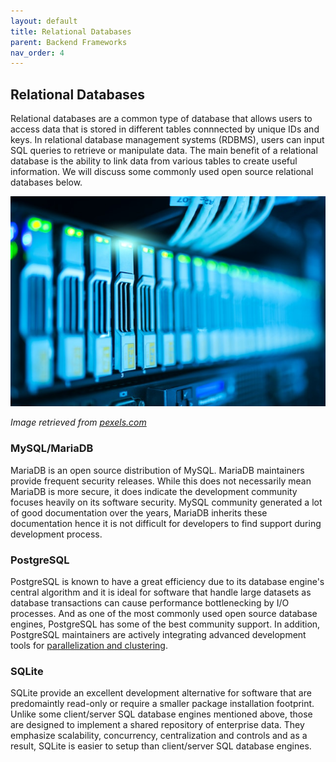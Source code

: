 ```yaml
---
layout: default
title: Relational Databases
parent: Backend Frameworks
nav_order: 4
---
```


## Relational Databases

Relational databases are a common type of database that allows users to access data that is stored in different tables connnected by unique IDs and keys. In relational database management systems (RDBMS), users can input SQL queries to retrieve or manipulate data. The main benefit of a relational database is the ability to link data from various tables to create useful information. We will discuss some commonly used open source relational databases below.  

![React](assets/img/databases.jpg)

_Image retrieved from [pexels.com](https://www.pexels.com/photo/close-up-photo-of-mining-rig-1148820/)_  

### MySQL/MariaDB

MariaDB is an open source distribution of MySQL. MariaDB maintainers provide frequent security releases. While this does not necessarily mean MariaDB is more secure, it does indicate the development community focuses heavily on its software security. MySQL community generated a lot of good documentation over the years, MariaDB inherits these documentation hence it is not difficult for developers to find support during development process.  

### PostgreSQL

PostgreSQL is known to have a great efficiency due to its database engine's central algorithm and it is ideal for software that handle large datasets as database transactions can cause performance bottlenecking by I/O processes. And as one of the most commonly used open source database engines, PostgreSQL has some of the best community support. In addition, PostgreSQL maintainers are actively integrating advanced development tools for [parallelization and clustering](https://wiki.postgresql.org/wiki/Replication,_Clustering,_and_Connection_Pooling).  

### SQLite

SQLite provide an excellent development alternative for software that are predomaintly read-only or require a smaller package installation footprint. Unlike some client/server SQL database engines mentioned above, those are designed to implement a shared repository of enterprise data. They emphasize scalability, concurrency, centralization and controls and as a result, SQLite is easier to setup than client/server SQL database engines.  

